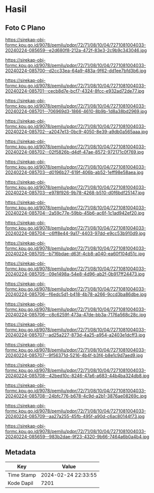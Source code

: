 # Hasil

## Foto C Plano

https://sirekap-obj-formc.kpu.go.id/9078/pemilu/pdpr/72/71/08/10/04/7271081004033-20240224-085659--e2d680f8-212a-472f-83e3-2c9b9c343046.jpg

https://sirekap-obj-formc.kpu.go.id/9078/pemilu/pdpr/72/71/08/10/04/7271081004033-20240224-085700--d2cc33ea-64a9-483a-9f62-dd1ee7bfd3b6.jpg

https://sirekap-obj-formc.kpu.go.id/9078/pemilu/pdpr/72/71/08/10/04/7271081004033-20240224-085701--cecb8d7e-bcf7-4324-8fcc-e932ad72de77.jpg

https://sirekap-obj-formc.kpu.go.id/9078/pemilu/pdpr/72/71/08/10/04/7271081004033-20240224-085701--706969d3-1866-4610-8b9b-1d8a38bd2969.jpg

https://sirekap-obj-formc.kpu.go.id/9078/pemilu/pdpr/72/71/08/10/04/7271081004033-20240224-085702--a2047e13-0bc9-4050-8e39-a9db0a565aaa.jpg

https://sirekap-obj-formc.kpu.go.id/9078/pemilu/pdpr/72/71/08/10/04/7271081004033-20240224-085702--02f5826b-d4df-47ae-8572-972171c0f769.jpg

https://sirekap-obj-formc.kpu.go.id/9078/pemilu/pdpr/72/71/08/10/04/7271081004033-20240224-085703--d0196b27-619f-406b-ab52-1eff98e58aea.jpg

https://sirekap-obj-formc.kpu.go.id/9078/pemilu/pdpr/72/71/08/10/04/7271081004033-20240224-085703--e978f926-9b78-4268-b510-d0f6bdf25147.jpg

https://sirekap-obj-formc.kpu.go.id/9078/pemilu/pdpr/72/71/08/10/04/7271081004033-20240224-085704--2a59c77e-59bb-45b6-ac6f-1c1ad942ef20.jpg

https://sirekap-obj-formc.kpu.go.id/9078/pemilu/pdpr/72/71/08/10/04/7271081004033-20240224-085704--c6ff8e44-9a17-4403-97dd-e9cc53b910d9.jpg

https://sirekap-obj-formc.kpu.go.id/9078/pemilu/pdpr/72/71/08/10/04/7271081004033-20240224-085705--b716bdae-d63f-4cb8-a040-ea60f104d51c.jpg

https://sirekap-obj-formc.kpu.go.id/9078/pemilu/pdpr/72/71/08/10/04/7271081004033-20240224-085705--09e1498a-54e8-4d96-ab2f-0b917ff24473.jpg

https://sirekap-obj-formc.kpu.go.id/9078/pemilu/pdpr/72/71/08/10/04/7271081004033-20240224-085706--f6edc5d1-b418-4b78-a266-9ccd3ba86dbe.jpg

https://sirekap-obj-formc.kpu.go.id/9078/pemilu/pdpr/72/71/08/10/04/7271081004033-20240224-085706--c8c6259f-473a-47de-bb3a-7176a568c28c.jpg

https://sirekap-obj-formc.kpu.go.id/9078/pemilu/pdpr/72/71/08/10/04/7271081004033-20240224-085707--ad25a227-873d-4a25-a954-a2403e1dcff3.jpg

https://sirekap-obj-formc.kpu.go.id/9078/pemilu/pdpr/72/71/08/10/04/7271081004033-20240224-085707--9f56371d-5216-4b4f-b3f4-b8e1c9d7aed9.jpg

https://sirekap-obj-formc.kpu.go.id/9078/pemilu/pdpr/72/71/08/10/04/7271081004033-20240224-085708--42bed10c-8246-47a6-a683-44b4ba324db8.jpg

https://sirekap-obj-formc.kpu.go.id/9078/pemilu/pdpr/72/71/08/10/04/7271081004033-20240224-085708--24bfc776-b678-4c9d-a2b1-3876ae08269c.jpg

https://sirekap-obj-formc.kpu.go.id/9078/pemilu/pdpr/72/71/08/10/04/7271081004033-20240224-085709--aa27a255-45fb-495f-a90d-c6ac80144f73.jpg

https://sirekap-obj-formc.kpu.go.id/9078/pemilu/pdpr/72/71/08/10/04/7271081004033-20240224-085659--983b2dae-9f23-4320-9b66-7464a6b0a4b4.jpg


## Metadata

| Key        | Value               |
| ---------- | ------------------- |
| Time Stamp | 2024-02-24 22:33:55 |
| Kode Dapil | 7201                |



